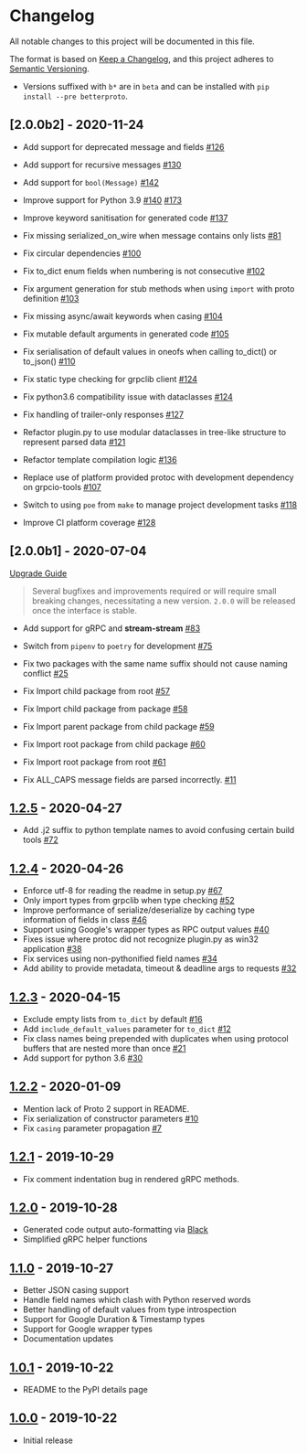 # Changelog

All notable changes to this project will be documented in this file.

The format is based on [Keep a Changelog](https://keepachangelog.com/en/1.0.0/),
and this project adheres to [Semantic Versioning](https://semver.org/spec/v2.0.0.html).

- Versions suffixed with `b*` are in `beta` and can be installed with `pip install --pre betterproto`.

## [2.0.0b2] - 2020-11-24

- Add support for deprecated message and fields [#126](https://github.com/danielgtaylor/python-betterproto/pull/126)
- Add support for recursive messages [#130](https://github.com/danielgtaylor/python-betterproto/pull/130)
- Add support for `bool(Message)` [#142](https://github.com/danielgtaylor/python-betterproto/pull/142)
- Improve support for Python 3.9 [#140](https://github.com/danielgtaylor/python-betterproto/pull/140) [#173](https://github.com/danielgtaylor/python-betterproto/pull/173)
- Improve keyword sanitisation for generated code [#137](https://github.com/danielgtaylor/python-betterproto/pull/137)

- Fix missing serialized_on_wire when message contains only lists [#81](https://github.com/danielgtaylor/python-betterproto/pull/81)
- Fix circular dependencies [#100](https://github.com/danielgtaylor/python-betterproto/pull/100)
- Fix to_dict enum fields when numbering is not consecutive [#102](https://github.com/danielgtaylor/python-betterproto/pull/102)
- Fix argument generation for stub methods when using `import` with proto definition [#103](https://github.com/danielgtaylor/python-betterproto/pull/103)
- Fix missing async/await keywords when casing [#104](https://github.com/danielgtaylor/python-betterproto/pull/104)
- Fix mutable default arguments in generated code [#105](https://github.com/danielgtaylor/python-betterproto/pull/105)
- Fix serialisation of default values in oneofs when calling to_dict() or to_json() [#110](https://github.com/danielgtaylor/python-betterproto/pull/110)
- Fix static type checking for grpclib client [#124](https://github.com/danielgtaylor/python-betterproto/pull/124)
- Fix python3.6 compatibility issue with dataclasses [#124](https://github.com/danielgtaylor/python-betterproto/pull/124)
- Fix handling of trailer-only responses [#127](https://github.com/danielgtaylor/python-betterproto/pull/127)

- Refactor plugin.py to use modular dataclasses in tree-like structure to represent parsed data [#121](https://github.com/danielgtaylor/python-betterproto/pull/121)
- Refactor template compilation logic [#136](https://github.com/danielgtaylor/python-betterproto/pull/136)

- Replace use of platform provided protoc with development dependency on grpcio-tools [#107](https://github.com/danielgtaylor/python-betterproto/pull/107)
- Switch to using `poe` from `make` to manage project development tasks [#118](https://github.com/danielgtaylor/python-betterproto/pull/118)
- Improve CI platform coverage [#128](https://github.com/danielgtaylor/python-betterproto/pull/128)

## [2.0.0b1] - 2020-07-04

[Upgrade Guide](./docs/upgrading.md) 

> Several bugfixes and improvements required or will require small breaking changes, necessitating a new version.
> `2.0.0` will be released once the interface is stable.

- Add support for gRPC  and **stream-stream** [#83](https://github.com/danielgtaylor/python-betterproto/pull/83)
- Switch from `pipenv` to `poetry` for development [#75](https://github.com/danielgtaylor/python-betterproto/pull/75)
- Fix two packages with the same name suffix should not cause naming conflict [#25](https://github.com/danielgtaylor/python-betterproto/issues/25)

- Fix Import child package from root [#57](https://github.com/danielgtaylor/python-betterproto/issues/57)
- Fix Import child package from package [#58](https://github.com/danielgtaylor/python-betterproto/issues/58)
- Fix Import parent package from child package [#59](https://github.com/danielgtaylor/python-betterproto/issues/59)
- Fix Import root package from child package [#60](https://github.com/danielgtaylor/python-betterproto/issues/60)
- Fix Import root package from root [#61](https://github.com/danielgtaylor/python-betterproto/issues/61)

- Fix ALL_CAPS message fields are parsed incorrectly. [#11](https://github.com/danielgtaylor/python-betterproto/issues/11)

## [1.2.5] - 2020-04-27

- Add .j2 suffix to python template names to avoid confusing certain build tools [#72](https://github.com/danielgtaylor/python-betterproto/pull/72)

## [1.2.4] - 2020-04-26

- Enforce utf-8 for reading the readme in setup.py [#67](https://github.com/danielgtaylor/python-betterproto/pull/67)
- Only import types from grpclib when type checking [#52](https://github.com/danielgtaylor/python-betterproto/pull/52)
- Improve performance of serialize/deserialize by caching type information of fields in class [#46](https://github.com/danielgtaylor/python-betterproto/pull/46)
- Support using Google's wrapper types as RPC output values [#40](https://github.com/danielgtaylor/python-betterproto/pull/40)
- Fixes issue where protoc did not recognize plugin.py as win32 application [#38](https://github.com/danielgtaylor/python-betterproto/pull/38)
- Fix services using non-pythonified field names [#34](https://github.com/danielgtaylor/python-betterproto/pull/34)
- Add ability to provide metadata, timeout & deadline args to requests [#32](https://github.com/danielgtaylor/python-betterproto/pull/32)

## [1.2.3] - 2020-04-15

- Exclude empty lists from `to_dict` by default [#16](https://github.com/danielgtaylor/python-betterproto/pull/16)
- Add `include_default_values` parameter for `to_dict` [#12](https://github.com/danielgtaylor/python-betterproto/pull/12)
- Fix class names being prepended with duplicates when using protocol buffers that are nested more than once [#21](https://github.com/danielgtaylor/python-betterproto/pull/21)
- Add support for python 3.6 [#30](https://github.com/danielgtaylor/python-betterproto/pull/30)

## [1.2.2] - 2020-01-09

- Mention lack of Proto 2 support in README.
- Fix serialization of constructor parameters [#10](https://github.com/danielgtaylor/python-betterproto/pull/10)
- Fix `casing` parameter propagation [#7](https://github.com/danielgtaylor/python-betterproto/pull/7)

## [1.2.1] - 2019-10-29

- Fix comment indentation bug in rendered gRPC methods.

## [1.2.0] - 2019-10-28

- Generated code output auto-formatting via [Black](https://github.com/psf/black)
- Simplified gRPC helper functions

## [1.1.0] - 2019-10-27

- Better JSON casing support
- Handle field names which clash with Python reserved words
- Better handling of default values from type introspection
- Support for Google Duration & Timestamp types
- Support for Google wrapper types
- Documentation updates

## [1.0.1] - 2019-10-22

- README to the PyPI details page

## [1.0.0] - 2019-10-22

- Initial release

[1.2.5]: https://github.com/danielgtaylor/python-betterproto/compare/v1.2.4...v1.2.5
[1.2.4]: https://github.com/danielgtaylor/python-betterproto/compare/v1.2.3...v1.2.4
[1.2.3]: https://github.com/danielgtaylor/python-betterproto/compare/v1.2.2...v1.2.3
[1.2.2]: https://github.com/danielgtaylor/python-betterproto/compare/v1.2.1...v1.2.2
[1.2.1]: https://github.com/danielgtaylor/python-betterproto/compare/v1.2.0...v1.2.1
[1.2.0]: https://github.com/danielgtaylor/python-betterproto/compare/v1.1.0...v1.2.0
[1.1.0]: https://github.com/danielgtaylor/python-betterproto/compare/v1.0.1...v1.1.0
[1.0.1]: https://github.com/danielgtaylor/python-betterproto/compare/v1.0.0...v1.0.1
[1.0.0]: https://github.com/danielgtaylor/python-betterproto/releases/tag/v1.0.0
